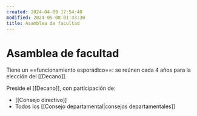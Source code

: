 ```yaml
---
created: 2024-04-09 17:54:40
modified: 2024-05-08 01:33:30
title: Asamblea de facultad
---
```


# Asamblea de facultad

Tiene un ==funcionamiento esporádico==: se reúnen cada 4 años para la elección del [[Decano]].

Preside el [[Decano]], con participación de:

- [[Consejo directivo]]
- Todos los [[Consejo departamental|consejos departamentales]]
